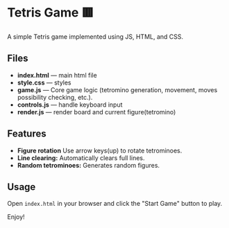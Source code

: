 # Tetris Game 🟥

A simple Tetris game implemented using JS, HTML, and CSS.

## Files

- **index.html** — main html file
- **style.css** — styles
- **game.js** — Core game logic (tetromino generation, movement, moves possibility checking, etc.).
- **controls.js** — handle keyboard input
- **render.js** — render board and current figure(tetromino)

## Features

- **Figure rotation** Use arrow keys(up) to rotate tetrominoes.
- **Line clearing:** Automatically clears full lines.
- **Random tetrominoes:** Generates random figures.

## Usage

Open `index.html` in your browser and click the "Start Game" button to play.

Enjoy!
